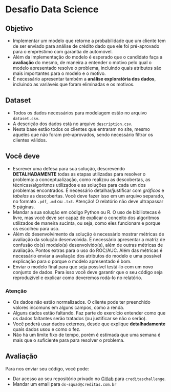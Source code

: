 # Desafio Data Science

## Objetivo
- Implementar um modelo que retorne a probabilidade que um cliente tem de ser enviado para análise de crédito dado que ele foi pré-aprovado para o empréstimo com garantia de automóvel. 
- Além da implementação do modelo é esperado que o candidato faça a **avaliação** do mesmo, de maneira a entender o motivo pelo qual o modelo apresentado resolve o problema, incluindo quais atributos são mais importantes para o modelo e o motivo.
- É necessário apresentar também a **análise exploratória dos dados**, incluindo as variáveis que foram eliminadas e os motivos.

## Dataset
- Todos os dados necessários para modelagem estão no arquivo `dataset.csv`.
- A descrição dos dados está no arquivo `description.csv`.
- Nesta base estão todos os clientes que entraram no site, mesmo aqueles que não foram pré-aprovados, sendo necessário filtrar os clientes válidos.

 ## Você deve

 - Escrever uma defesa para sua solução, descrevendo **DETALHADAMENTE** todas as etapas utilizadas para resolver o problema: a conceptualização, como realizou as descobertas, as técnicas/algoritmos utilizados e as soluções para cada um dos problemas encontrados. É necessário detalhar/justificar com *gráficos* e *tabelas* as descobertas.
 Você deve fazer isso em um arquivo separado, no formato `.pdf`, `.md` ou `.txt`. Atenção! O relatório não deve ultrapassar 5 páginas.
 - Mandar a sua solução em código Python ou R. O uso de bibiliotecas é livre, mas você deve ser capaz de explicar o conceito dos algoritmos utilizados de maneira sucinta, ou seja, como eles funcionam e porque os escolheu para uso.
 - Além do desenvolvimento da solução é necessário mostrar métricas de avaliação da solução desenvolvida. É necessário apresentar a matriz de confusão do(s) modelo(s) desenvolvido(s), além de outras métricas de avaliação. Pontos extras para o uso do ROC/AUC. Além das métricas é necessário enviar a avaliação dos atributos do modelo e uma possível explicação para o porque o modelo apresentado é bom.
 - Enviar o modelo final para que seja possível testá-lo com um novo conjunto de dados. Para isso você deve garantir que o seu código seja reproduzível e explicar como deveremos rodá-lo no relatório.

### Atenção
 - Os dados não estão normalizados. O cliente pode ter preenchido valores incomuns em alguns campos, como a renda.
 - Alguns dados estão faltando. Faz parte do exercício entender como que os dados faltantes serão tratados (ou justificar se não o serão).
 - Você poderá usar dados externos, desde que explique **detalhadamente** quais dados usou e como o fez.
 - Não há um limite fixo de tempo, porém é estimada que uma semana é mais que o suficiente para para resolver o problema.

## Avaliação
Para nos enviar seu código, você pode:
 - Dar acesso ao seu repositório privado no [Gitlab](http://gitlab.com) para `creditaschallenge`.
- Mandar um email para `ds-squad@creditas.com.br`
